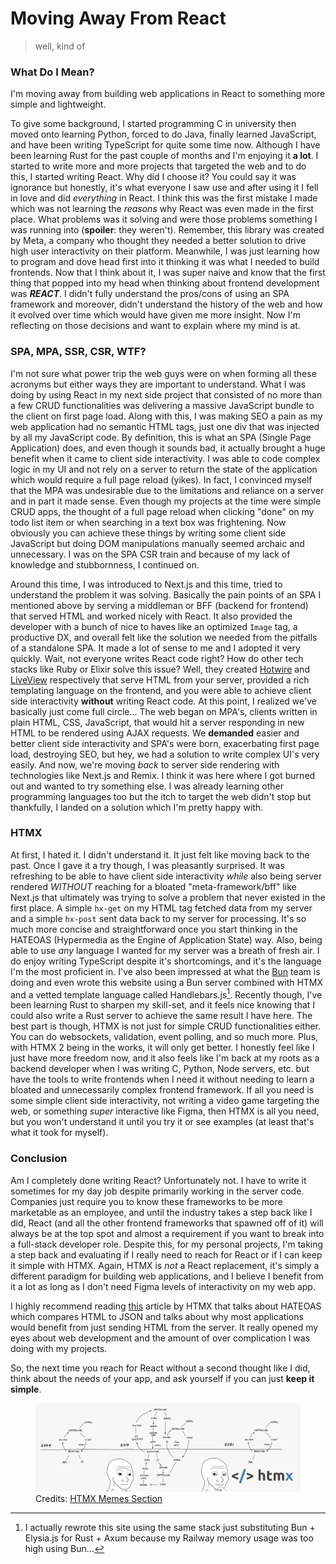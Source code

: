 # Moving Away From React

> well, kind of

### What Do I Mean?

I'm moving away from building web applications in React to something more simple and lightweight.

To give some background, I started programming C in university then moved onto learning Python, forced to do Java, finally learned JavaScript, and have been writing TypeScript for quite some time now. Although I have been learning Rust for the past couple of months and I'm enjoying it **a lot**. I started to write more and more projects that targeted the web and to do this, I started writing React. Why did I choose it? You could say it was ignorance but honestly, it's what everyone I saw use and after using it I fell in love and did _everything_ in React. I think this was the first mistake I made which was not learning the _reasons_ why React was even made in the first place. What problems was it solving and were those problems something I was running into (**spoiler**: they weren't). Remember, this library was created by Meta, a company who thought they needed a better solution to drive high user interactivity on their platform. Meanwhile, I was just learning how to program and dove head first into it thinking it was what I needed to build frontends. Now that I think about it, I was super naive and know that the first thing that popped into my head when thinking about frontend development was **_REACT_**. I didn't fully understand the pros/cons of using an SPA framework and moreover, didn't understand the history of the web and how it evolved over time which would have given me more insight. Now I'm reflecting on those decisions and want to explain where my mind is at.

### SPA, MPA, SSR, CSR, WTF?

I'm not sure what power trip the web guys were on when forming all these acronyms but either ways they are important to understand. What I was doing by using React in my next side project that consisted of no more than a few CRUD functionalities was delivering a massive JavaScript bundle to the client on first page load. Along with this, I was making SEO a pain as my web application had no semantic HTML tags, just one div that was injected by all my JavaScript code. By definition, this is what an SPA (Single Page Application) does, and even though it sounds bad, it actually brought a huge benefit when it came to client side interactivity. I was able to code complex logic in my UI and not rely on a server to return the state of the application which would require a full page reload (yikes). In fact, I convinced myself that the MPA was undesirable due to the limitations and reliance on a server and in part it made sense. Even though my projects at the time were simple CRUD apps, the thought of a full page reload when clicking "done" on my todo list item or when searching in a text box was frightening. Now obviously you can achieve these things by writing some client side JavaScript but doing DOM manipulations manually seemed archaic and unnecessary. I was on the SPA CSR train and because of my lack of knowledge and stubbornness, I continued on.

Around this time, I was introduced to Next.js and this time, tried to understand the problem it was solving. Basically the pain points of an SPA I mentioned above by serving a middleman or BFF (backend for frontend) that served HTML and worked nicely with React. It also provided the developer with a bunch of nice to haves like an optimized `Image` tag, a productive DX, and overall felt like the solution we needed from the pitfalls of a standalone SPA. It made a lot of sense to me and I adopted it very quickly. Wait, not everyone writes React code right? How do other tech stacks like Ruby or Elixir solve this issue? Well, they created [Hotwire](https://hotwired.dev/) and [LiveView](https://hexdocs.pm/phoenix_live_view/welcome.html) respectively that serve HTML from your server, provided a rich templating language on the frontend, and you were able to achieve client side interactivity **without** writing React code. At this point, I realized we've basically just come full circle... The web began on MPA's, clients written in plain HTML, CSS, JavaScript, that would hit a server responding in new HTML to be rendered using AJAX requests. We **demanded** easier and better client side interactivity and SPA's were born, exacerbating first page load, destroying SEO, but hey, we had a solution to write complex UI's very easily. And now, we're moving _back_ to server side rendering with technologies like Next.js and Remix. I think it was here where I got burned out and wanted to try something else. I was already learning other programming languages too but the itch to target the web didn't stop but thankfully, I landed on a solution which I'm pretty happy with.

### HTMX

At first, I hated it. I didn't understand it. It just felt like moving back to the past. Once I gave it a try though, I was pleasantly surprised. It was refreshing to be able to have client side interactivity _while_ also being server rendered _WITHOUT_ reaching for a bloated "meta-framework/bff" like Next.js that ultimately was trying to solve a problem that never existed in the first place. A simple `hx-get` on my HTML tag fetched data from my server and a simple `hx-post` sent data back to my server for processing. It's so much more concise and straightforward once you start thinking in the HATEOAS (Hypermedia as the Engine of Application State) way. Also, being able to use _any_ language I wanted for my server was a breath of fresh air. I do enjoy writing TypeScript despite it's shortcomings, and it's the language I'm the most proficient in. I've also been impressed at what the [Bun](https://bun.sh/) team is doing and even wrote this website using a Bun server combined with HTMX and a vetted template language called Handlebars.js[^1]. Recently though, I've been learning Rust to sharpen my skill-set, and it feels nice knowing that I could also write a Rust server to achieve the same result I have here. The best part is though, HTMX is not just for simple CRUD functionalities either. You can do websockets, validation, event polling, and so much more. Plus, with HTMX 2 being in the works, it will only get better. I honestly feel like I just have more freedom now, and it also feels like I'm back at my roots as a backend developer when I was writing C, Python, Node servers, etc. but have the tools to write frontends when I need it without needing to learn a bloated and unnecessarily complex frontend framework. If all you need is some simple client side interactivity, not writing a video game targeting the web, or something _super_ interactive like Figma, then HTMX is all you need, but you won't understand it until you try it or see examples (at least that's what it took for myself).

### Conclusion

Am I completely done writing React? Unfortunately not. I have to write it sometimes for my day job despite primarily working in the server code. Companies just require you to know these frameworks to be more marketable as an employee, and until the industry takes a step back like I did, React (and all the other frontend frameworks that spawned off of it) will always be at the top spot and almost a requirement if you want to break into a full-stack developer role. Despite this, for my personal projects, I'm taking a step back and evaluating if I really need to reach for React or if I can keep it simple with HTMX. Again, HTMX is _not_ a React replacement, it's simply a different paradigm for building web applications, and I believe I benefit from it a lot as long as I don't need Figma levels of interactivity on my web app.

I highly recommend reading [this](https://htmx.org/essays/hateoas/) article by HTMX that talks about HATEOAS which compares HTML to JSON and talks about why most applications would benefit from just sending HTML from the server. It really opened my eyes about web development and the amount of over complication I was doing with my projects.

So, the next time you reach for React without a second thought like I did, think about the needs of your app, and ask yourself if you can just **keep it simple**.

[^1]: I actually rewrote this site using the same stack just substituting Bun + Elysia.js for Rust + Axum because my Railway memory usage was too high using Bun...

<figure class="flex justify-center items-center flex-col">
    <img src="/public/images/htmx.png" class="w-full max-w-xs sm:max-w-sm md:max-w-md lg:max-w-lg xl:max-w-xl" alt="htmx-meme"/>
    <figcaption>Credits: <a href="https://htmx.org/essays/#memes">HTMX Memes Section</a></figcaption>
</figure>
